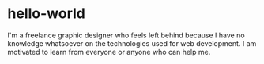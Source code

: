 # hello-world
I'm a freelance graphic designer who feels left behind because I have no knowledge whatsoever on the technologies used for web development.  I am motivated to learn from everyone or anyone who can help me.
